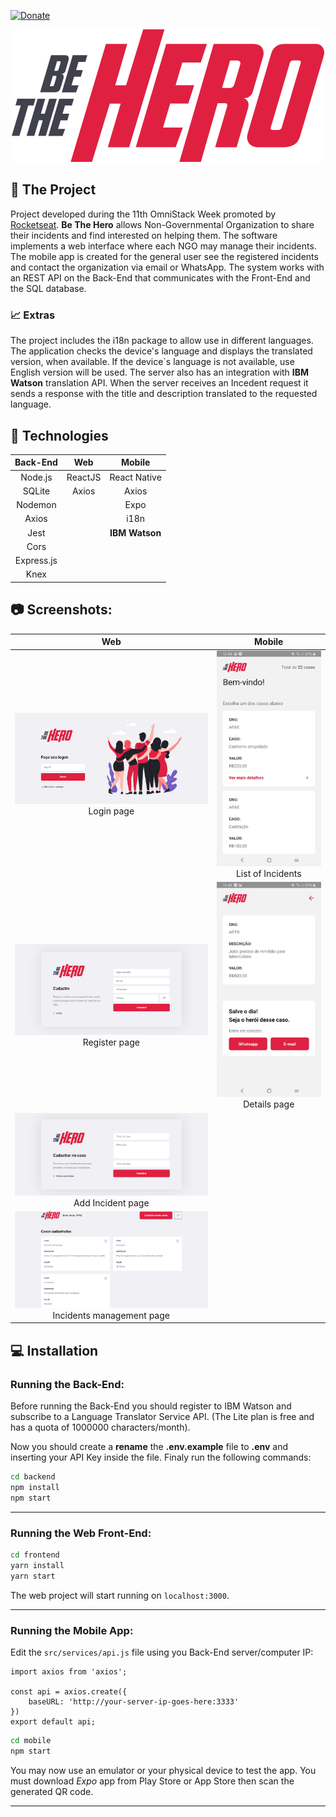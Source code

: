 [![Donate](https://img.shields.io/badge/Donate-PayPal-green.svg)](https://www.paypal.com/cgi-bin/webscr?cmd=_s-xclick&hosted_button_id=F2TW6JW3DRDE2&source=url)
<p align="center">
  <img alt="Be The Hero" src="frontend/src/assets/logo.svg"/>
</p>

## :file_folder: The Project
Project developed during the 11th OmniStack Week promoted by [Rocketseat](https://github.com/Rocketseat). **Be The Hero** allows Non-Governmental Organization to share their incidents and find interested on helping them. The software implements a web interface where each NGO may manage their incidents. The mobile app is created for the general user see the registered incidents and contact the organization via email or WhatsApp. The system works with an REST API on the Back-End that communicates with the Front-End and the SQL database.

### :chart_with_upwards_trend: Extras
The project includes the i18n package to allow use in different languages. The application checks the device's language and displays the translated version, when available. If the device`s language is not available, use English version will be used.
The server also has an integration with **IBM Watson** translation API. When the server receives an Incedent request it sends a response with the title and description translated to the requested language.

## :rocket: Technologies
|   Back-End   |            Web  |    Mobile        |
| :---:        |     :---:       |        :---:     |
| Node.js      | ReactJS         | React Native     |
| SQLite       | Axios           |  Axios           |
| Nodemon      |                 |  Expo            |
| Axios        |                 |  i18n            |
| Jest         |                 | **IBM Watson**   |
| Cors         |                 |                  |
| Express.js   |                 |                  |
| Knex         |                 |                  |

## :camera: Screenshots:
|                           Web                              |                               Mobile                                   |
| :---:                                                      |                                                          :---:         |
| ![Logon](.github/Images/Web_Logon.png)Login page           |![Casos Registrados](.github/Images/Mob_Incidents.jpeg)List of Incidents|
| ![Cadastro da ONG](.github/Images/Web_Cad.png)Register page|![Detalhes do Caso](.github/Images/Mob_Detail.jpeg)Details page         |
| ![Novo Incidente](.github/Images/Web_Add_Inc.png)Add Incident page|                                                                 |
| ![Gerenciamento](.github/Images/Web_Man.png)Incidents management  page|                                                             |

## :computer: Installation
### Running the **Back-End**:
Before running the Back-End you should register to IBM Watson and subscribe to a Language Translator Service API. (The Lite plan is free and has a quota of 1000000 characters/month).

Now you should create a **rename** the **.env.example** file to **.env** and inserting your API Key inside the file.
Finaly run the following commands:
```bash
cd backend
npm install
npm start
```
___
### Running the **Web Front-End**:
```bash
cd frontend
yarn install
yarn start
```
The web project will start running on `localhost:3000`.  
___
### Running the **Mobile App**:
Edit the `src/services/api.js` file using you Back-End server/computer IP:
```
import axios from 'axios';

const api = axios.create({
    baseURL: 'http://your-server-ip-goes-here:3333'
})
export default api;
```

```bash
cd mobile
npm start
```
You may now use an emulator or your physical device to test the app. You must download *Expo* app from Play Store or App Store then scan the generated QR code.
___

